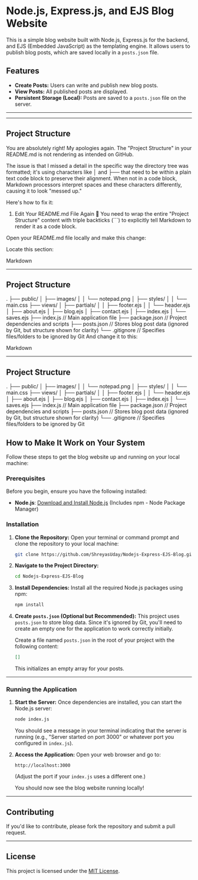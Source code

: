 # Node.js, Express.js, and EJS Blog Website

This is a simple blog website built with Node.js, Express.js for the backend, and EJS (Embedded JavaScript) as the templating engine. It allows users to publish blog posts, which are saved locally in a `posts.json` file.

## Features

* **Create Posts:** Users can write and publish new blog posts.
* **View Posts:** All published posts are displayed.
* **Persistent Storage (Local):** Posts are saved to a `posts.json` file on the server.

---

---

## Project Structure


You are absolutely right! My apologies again. The "Project Structure" in your README.md is not rendering as intended on GitHub.

The issue is that I missed a detail in the specific way the directory tree was formatted; it's using characters like │ and ├── that need to be within a plain text code block to preserve their alignment. When not in a code block, Markdown processors interpret spaces and these characters differently, causing it to look "messed up."

Here's how to fix it:

1. Edit Your README.md File Again 📝
You need to wrap the entire "Project Structure" content with triple backticks (```) to explicitly tell Markdown to render it as a code block.

Open your README.md file locally and make this change:

Locate this section:

Markdown

---

## Project Structure

.
├── public/
│   ├── images/
│   │   └── notepad.png
│   ├── styles/
│   │   └── main.css
├── views/
│   ├── partials/
│   │   ├── footer.ejs
│   │   └── header.ejs
│   ├── about.ejs
│   ├── blog.ejs
│   ├── contact.ejs
│   ├── index.ejs
│   └── saves.ejs
├── index.js          // Main application file
├── package.json      // Project dependencies and scripts
├── posts.json        // Stores blog post data (ignored by Git, but structure shown for clarity)
└── .gitignore        // Specifies files/folders to be ignored by Git
And change it to this:

Markdown

---

## Project Structure

.
├── public/
│   ├── images/
│   │   └── notepad.png
│   ├── styles/
│   │   └── main.css
├── views/
│   ├── partials/
│   │   ├── footer.ejs
│   │   └── header.ejs
│   ├── about.ejs
│   ├── blog.ejs
│   ├── contact.ejs
│   ├── index.ejs
│   └── saves.ejs
├── index.js          // Main application file
├── package.json      // Project dependencies and scripts
├── posts.json        // Stores blog post data (ignored by Git, but structure shown for clarity)
└── .gitignore        // Specifies files/folders to be ignored by Git

## How to Make It Work on Your System

Follow these steps to get the blog website up and running on your local machine:

### Prerequisites

Before you begin, ensure you have the following installed:

* **Node.js**: [Download and Install Node.js](https://nodejs.org/en/download/) (Includes npm - Node Package Manager)

### Installation

1.  **Clone the Repository:**
    Open your terminal or command prompt and clone the repository to your local machine:

    ```bash
    git clone https://github.com/ShreyasUday/Nodejs-Express-EJS-Blog.git
    ```

2.  **Navigate to the Project Directory:**
    ```bash
    cd Nodejs-Express-EJS-Blog
    ```

3.  **Install Dependencies:**
    Install all the required Node.js packages using npm:

    ```bash
    npm install
    ```

4.  **Create `posts.json` (Optional but Recommended):**
    This project uses `posts.json` to store blog data. Since it's ignored by Git, you'll need to create an empty one for the application to work correctly initially.

    Create a file named `posts.json` in the root of your project with the following content:
    ```json
    []
    ```
    This initializes an empty array for your posts.

---

### Running the Application

1.  **Start the Server:**
    Once dependencies are installed, you can start the Node.js server:

    ```bash
    node index.js
    ```
    You should see a message in your terminal indicating that the server is running (e.g., "Server started on port 3000" or whatever port you configured in `index.js`).

2.  **Access the Application:**
    Open your web browser and go to:

    ```
    http://localhost:3000
    ```
    (Adjust the port if your `index.js` uses a different one.)

    You should now see the blog website running locally!

---

## Contributing

If you'd like to contribute, please fork the repository and submit a pull request.

---

## License

This project is licensed under the [MIT License](LICENSE).
